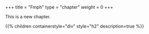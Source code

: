 +++
title = "Fmph"
type = "chapter"
weight = 0
+++

This is a new chapter.

{{% children containerstyle="div" style="h2" description=true %}}